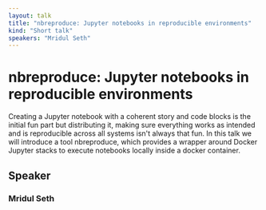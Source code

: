 ```yaml
---
layout: talk
title: "nbreproduce: Jupyter notebooks in reproducible environments"
kind: "Short talk"
speakers: "Mridul Seth"
---
```


# nbreproduce: Jupyter notebooks in reproducible environments

Creating a Jupyter notebook with a coherent story and code blocks is the initial fun part but distributing it, making sure everything works as intended and is reproducible across all systems isn't always that fun. In this talk we will introduce a tool nbreproduce, which provides a wrapper around Docker Jupyter stacks to execute notebooks locally inside a docker container.

## Speaker

### Mridul Seth


